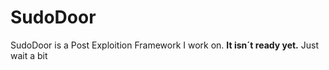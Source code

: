 # SudoDoor

SudoDoor is a Post Exploition Framework I work on.
**It isn´t ready yet.**
Just wait a bit